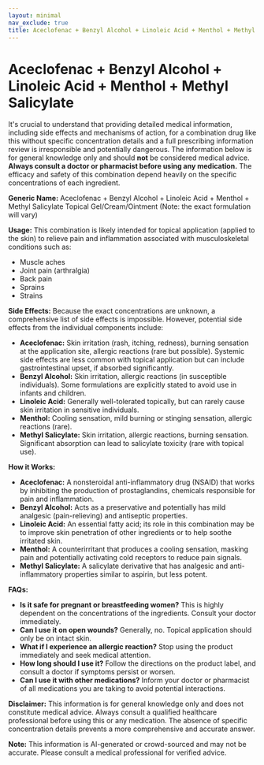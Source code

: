 ```yaml
---
layout: minimal
nav_exclude: true
title: Aceclofenac + Benzyl Alcohol + Linoleic Acid + Menthol + Methyl Salicylate
---
```


# Aceclofenac + Benzyl Alcohol + Linoleic Acid + Menthol + Methyl Salicylate

It's crucial to understand that providing detailed medical information, including side effects and mechanisms of action, for a combination drug like this without specific concentration details and a full prescribing information review is irresponsible and potentially dangerous.  The information below is for general knowledge only and should **not** be considered medical advice.  **Always consult a doctor or pharmacist before using any medication.**  The efficacy and safety of this combination depend heavily on the specific concentrations of each ingredient.

**Generic Name:** Aceclofenac + Benzyl Alcohol + Linoleic Acid + Menthol + Methyl Salicylate Topical Gel/Cream/Ointment (Note: the exact formulation will vary)

**Usage:** This combination is likely intended for topical application (applied to the skin) to relieve pain and inflammation associated with musculoskeletal conditions such as:

* Muscle aches
* Joint pain (arthralgia)
* Back pain
* Sprains
* Strains

**Side Effects:**  Because the exact concentrations are unknown, a comprehensive list of side effects is impossible. However, potential side effects from the individual components include:

* **Aceclofenac:** Skin irritation (rash, itching, redness), burning sensation at the application site, allergic reactions (rare but possible).  Systemic side effects are less common with topical application but can include gastrointestinal upset, if absorbed significantly.
* **Benzyl Alcohol:** Skin irritation, allergic reactions (in susceptible individuals).  Some formulations are explicitly stated to avoid use in infants and children.
* **Linoleic Acid:** Generally well-tolerated topically, but can rarely cause skin irritation in sensitive individuals.
* **Menthol:** Cooling sensation, mild burning or stinging sensation, allergic reactions (rare).
* **Methyl Salicylate:** Skin irritation, allergic reactions, burning sensation.  Significant absorption can lead to salicylate toxicity (rare with topical use).

**How it Works:**

* **Aceclofenac:** A nonsteroidal anti-inflammatory drug (NSAID) that works by inhibiting the production of prostaglandins, chemicals responsible for pain and inflammation.
* **Benzyl Alcohol:**  Acts as a preservative and potentially has mild analgesic (pain-relieving) and antiseptic properties.
* **Linoleic Acid:** An essential fatty acid; its role in this combination may be to improve skin penetration of other ingredients or to help soothe irritated skin.
* **Menthol:** A counterirritant that produces a cooling sensation, masking pain and potentially activating cold receptors to reduce pain signals.
* **Methyl Salicylate:**  A salicylate derivative that has analgesic and anti-inflammatory properties similar to aspirin, but less potent.


**FAQs:**

* **Is it safe for pregnant or breastfeeding women?**  This is highly dependent on the concentrations of the ingredients.  Consult your doctor immediately.
* **Can I use it on open wounds?** Generally, no. Topical application should only be on intact skin.
* **What if I experience an allergic reaction?** Stop using the product immediately and seek medical attention.
* **How long should I use it?**  Follow the directions on the product label, and consult a doctor if symptoms persist or worsen.
* **Can I use it with other medications?**  Inform your doctor or pharmacist of all medications you are taking to avoid potential interactions.


**Disclaimer:** This information is for general knowledge only and does not constitute medical advice. Always consult a qualified healthcare professional before using this or any medication. The absence of specific concentration details prevents a more comprehensive and accurate answer.


**Note:** This information is AI-generated or crowd-sourced and may not be accurate. Please consult a medical professional for verified advice.